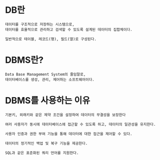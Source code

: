 # DB란
    데이터를 구조적으로 저장하는 시스템으로, 
    데이터를 효율적으로 관리하고 검색할 수 있도록 설계된 데이터의 집합체이다.

    일반적으로 테이블, 레코드(행), 필드(열)로 구성된다.

# DBMS란?
    Data Base Management System의 줄임말로, 
    데이터베이스를 생성, 관리, 제어하는 소프트웨어이다.

# DBMS를 사용하는 이유
    기본키, 외래키와 같은 제약 조건을 설정하여 데이터의 무결성을 보장한다

    여러 사용자가 동시에 데이터베이스에 접근할 수 있도록 하고, 데이터의 일관성을 유지한다.

    사용자 인증과 권한 부여 기능을 통해 데이터에 대한 접근을 제어할 수 있다.

    데이터의 정기적인 백업 및 복구 기능을 제공한다.

    SQL과 같은 표준화된 쿼리 언어를 지원한다.
